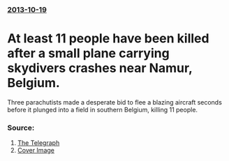 ### [2013-10-19](/news/2013/10/19/index.md)

# At least 11 people have been killed after a small plane carrying skydivers crashes near Namur, Belgium. 

Three parachutists made a desperate bid to flee a blazing aircraft seconds before it plunged into a field in southern Belgium, killing 11 people.


### Source:

1. [The Telegraph](http://www.telegraph.co.uk/news/worldnews/europe/belgium/10390868/Belgium-plane-crash-kills-11-parachutists.html)
1. [Cover Image](http://i.telegraph.co.uk/multimedia/archive/02707/belgium-crash_2707410k.jpg)
